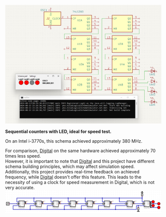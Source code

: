 ![Sequential counters with LED](img/counters.png)

**Sequential counters with LED, ideal for speed test.**

On an Intel i-3770s, this schema achieved approximately 380 MHz.

For comparison, [Digital](https://github.com/hneemann/Digital) on the same hardware achieved approximately 70 times less speed.  
However, it is important to note that [Digital](https://github.com/hneemann/Digital) and this project have different schema building principles,
which may affect simulation speed.  
Additionally, this project provides real-time feedback on achieved frequency,
while [Digital](https://github.com/hneemann/Digital) doesn't offer this feature.
This leads to the necessity of using a clock for speed measurement in Digital, which is not very accurate.
![Digital](img/digital.png)
